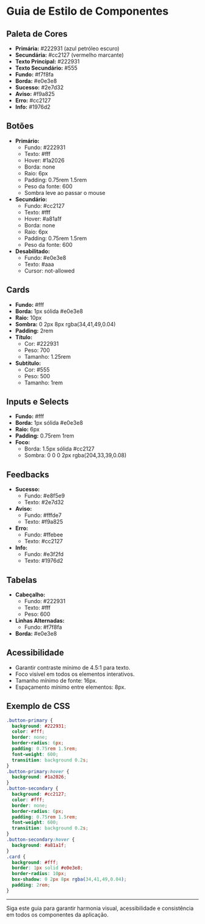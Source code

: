 # Guia de Estilo de Componentes

## Paleta de Cores
- **Primária:** #222931 (azul petróleo escuro)
- **Secundária:** #cc2127 (vermelho marcante)
- **Texto Principal:** #222931
- **Texto Secundário:** #555
- **Fundo:** #f7f8fa
- **Borda:** #e0e3e8
- **Sucesso:** #2e7d32
- **Aviso:** #f9a825
- **Erro:** #cc2127
- **Info:** #1976d2

## Botões
- **Primário:**
  - Fundo: #222931
  - Texto: #fff
  - Hover: #1a2026
  - Borda: none
  - Raio: 6px
  - Padding: 0.75rem 1.5rem
  - Peso da fonte: 600
  - Sombra leve ao passar o mouse
- **Secundário:**
  - Fundo: #cc2127
  - Texto: #fff
  - Hover: #a81a1f
  - Borda: none
  - Raio: 6px
  - Padding: 0.75rem 1.5rem
  - Peso da fonte: 600
- **Desabilitado:**
  - Fundo: #e0e3e8
  - Texto: #aaa
  - Cursor: not-allowed

## Cards
- **Fundo:** #fff
- **Borda:** 1px sólida #e0e3e8
- **Raio:** 10px
- **Sombra:** 0 2px 8px rgba(34,41,49,0.04)
- **Padding:** 2rem
- **Título:**
  - Cor: #222931
  - Peso: 700
  - Tamanho: 1.25rem
- **Subtítulo:**
  - Cor: #555
  - Peso: 500
  - Tamanho: 1rem

## Inputs e Selects
- **Fundo:** #fff
- **Borda:** 1px sólida #e0e3e8
- **Raio:** 6px
- **Padding:** 0.75rem 1rem
- **Foco:**
  - Borda: 1.5px sólida #cc2127
  - Sombra: 0 0 0 2px rgba(204,33,39,0.08)

## Feedbacks
- **Sucesso:**
  - Fundo: #e8f5e9
  - Texto: #2e7d32
- **Aviso:**
  - Fundo: #fffde7
  - Texto: #f9a825
- **Erro:**
  - Fundo: #ffebee
  - Texto: #cc2127
- **Info:**
  - Fundo: #e3f2fd
  - Texto: #1976d2

## Tabelas
- **Cabeçalho:**
  - Fundo: #222931
  - Texto: #fff
  - Peso: 600
- **Linhas Alternadas:**
  - Fundo: #f7f8fa
- **Borda:** #e0e3e8

## Acessibilidade
- Garantir contraste mínimo de 4.5:1 para texto.
- Foco visível em todos os elementos interativos.
- Tamanho mínimo de fonte: 16px.
- Espaçamento mínimo entre elementos: 8px.

## Exemplo de CSS
```css
.button-primary {
  background: #222931;
  color: #fff;
  border: none;
  border-radius: 6px;
  padding: 0.75rem 1.5rem;
  font-weight: 600;
  transition: background 0.2s;
}
.button-primary:hover {
  background: #1a2026;
}
.button-secondary {
  background: #cc2127;
  color: #fff;
  border: none;
  border-radius: 6px;
  padding: 0.75rem 1.5rem;
  font-weight: 600;
  transition: background 0.2s;
}
.button-secondary:hover {
  background: #a81a1f;
}
.card {
  background: #fff;
  border: 1px solid #e0e3e8;
  border-radius: 10px;
  box-shadow: 0 2px 8px rgba(34,41,49,0.04);
  padding: 2rem;
}
```

---

Siga este guia para garantir harmonia visual, acessibilidade e consistência em todos os componentes da aplicação.
